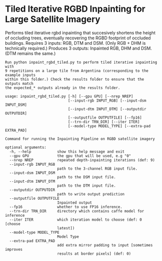 
# Tiled Iterative RGBD Inpainting for Large Satellite Imagery

Performs tiled iterative rgbd inpainting that succesively shortens the height of
occluding trees, eventually recovering the RGBD footprint of occluded buildings.
Requires 3 inputs: RGB, DTM and DSM. (Only RGB + DHM is technically required.)
Produces 3 outputs: Inpainted RGB, DHM and DSM. (DTM remains the same.)

```
Run python inpaint_rgbd_tiled.py to perform tiled iterative inpainting with
9 repetitions on a large tile from Argentina (corresponding to the example inputs
within this folder.) Check the results folder to ensure that the outputs match
the expected_* outputs already in the results folder.

usage: inpaint_rgbd_tiled.py [-h] [--gpu GPU] [--nrep NREP]
                             [--input-rgb INPUT_RGB] [--input-dsm INPUT_DSM]
                             [--input-dtm INPUT_DTM] [--outputdir OUTPUTDIR]
                             [--outputfile OUTPUTFILE] [--fp16]
                             [--trn-dir TRN_DIR] [--iter ITER]
                             [--model-type MODEL_TYPE] [--extra-pad EXTRA_PAD]

Command for running the Inpainting Pipeline on RGBD satellite imagery

optional arguments:
  -h, --help            show this help message and exit
  --gpu GPU             the gpu that will be used, e.g "0"
  --nrep NREP           repeated depth-inpainting iterations (def: 9)
  --input-rgb INPUT_RGB
                        path to the 3-channel RGB input file.
  --input-dsm INPUT_DSM
                        path to the DSM input file.
  --input-dtm INPUT_DTM
                        path to the DTM input file.
  --outputdir OUTPUTDIR
                        path to write output prediction
  --outputfile OUTPUTFILE
                        Inpainted output
  --fp16                whether to use FP16 inference.
  --trn-dir TRN_DIR     directory which contains caffe model for inference
  --iter ITER           which iteration model to choose (def: 0 [choose
                        latest])
  --model-type MODEL_TYPE
                        Model Type
  --extra-pad EXTRA_PAD
                        add extra mirror padding to input [sometimes improves
                        results at border pixels] (def: 0)

```


